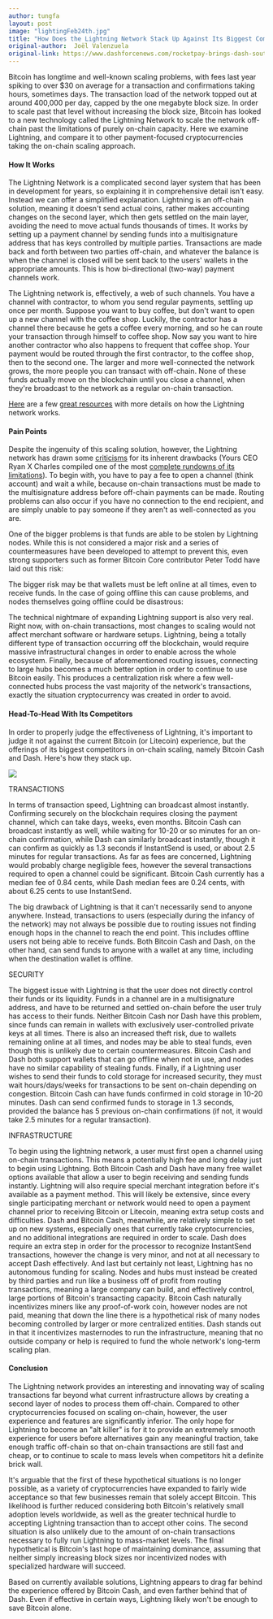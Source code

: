 ```yaml
---
author: tungfa
layout: post
image: "lightingFeb24th.jpg"
title: "How Does the Lightning Network Stack Up Against Its Biggest Competitors?"
original-author:  Joël Valenzuela
original-link: https://www.dashforcenews.com/rocketpay-brings-dash-southeast-asia/
---
```


Bitcoin has longtime and well-known scaling problems, with fees last year spiking to over $30 on average for a transaction and confirmations taking hours, sometimes days. The transaction load of the network topped out at around 400,000 per day, capped by the one megabyte block size. In order to scale past that level without increasing the block size, Bitcoin has looked to a new technology called the Lightning Network to scale the network off-chain past the limitations of purely on-chain capacity. Here we examine Lightning, and compare it to other payment-focused cryptocurrencies taking the on-chain scaling approach.

#### How It Works

The Lightning Network is a complicated second layer system that has been in development for years, so explaining it in comprehensive detail isn't easy. Instead we can offer a simplified explanation. Lightning is an off-chain solution, meaning it doesn't send actual coins, rather makes accounting changes on the second layer, which then gets settled on the main layer, avoiding the need to move actual funds thousands of times. It works by setting up a payment channel by sending funds into a multisignature address that has keys controlled by multiple parties. Transactions are made back and forth between two parties off-chain, and whatever the balance is when the channel is closed will be sent back to the users' wallets in the appropriate amounts. This is how bi-directional (two-way) payment channels work.

The Lightning network is, effectively, a web of such channels. You have a channel with contractor, to whom you send regular payments, settling up once per month. Suppose you want to buy coffee, but don't want to open up a new channel with the coffee shop. Luckily, the contractor has a channel there because he gets a coffee every morning, and so he can route your transaction through himself to coffee shop. Now say you want to hire another contractor who also happens to frequent that coffee shop. Your payment would be routed through the first contractor, to the coffee shop, then to the second one. The larger and more well-connected the network grows, the more people you can transact with off-chain. None of these funds actually move on the blockchain until you close a channel, when they're broadcast to the network as a regular on-chain transaction.

[Here](https://blog.bitmex.com/the-lightning-network/) are a few [great resources](https://medium.com/@The1Brand7/lightning-faq-67bd2b957d70) with more details on how the Lightning network works.

#### Pain Points

Despite the ingenuity of this scaling solution, however, the Lightning network has drawn some [criticisms](https://chrispacia.wordpress.com/2015/12/23/lightning-network-skepticism/) for its inherent drawbacks (Yours CEO Ryan X Charles compiled one of the most [complete rundowns of its limitations](https://www.youtube.com/watch?v=Ew2MWVtNAt0)[](http://savefrom.net/?url=https%3A%2F%2Fwww.youtube.com%2Fwatch%3Fv%3DEw2MWVtNAt0&utm_source=safari&utm_medium=extensions&utm_campaign=link_modifier "Get a direct link")). To begin with, you have to pay a fee to open a channel (think account) and wait a while, because on-chain transactions must be made to the multisignature address before off-chain payments can be made. Routing problems can also occur if you have no connection to the end recipient, and are simply unable to pay someone if they aren't as well-connected as you are.

One of the bigger problems is that funds are able to be stolen by Lightning nodes. While this is not considered a major risk and a series of countermeasures have been developed to attempt to prevent this, even strong supporters such as former Bitcoin Core contributor Peter Todd have laid out this risk:

The bigger risk may be that wallets must be left online at all times, even to receive funds. In the case of going offline this can cause problems, and nodes themselves going offline could be disastrous:

The technical nightmare of expanding Lightning support is also very real. Right now, with on-chain transactions, most changes to scaling would not affect merchant software or hardware setups. Lightning, being a totally different type of transaction occurring off the blockchain, would require massive infrastructural changes in order to enable across the whole ecosystem. Finally, because of aforementioned routing issues, connecting to large hubs becomes a much better option in order to continue to use Bitcoin easily. This produces a centralization risk where a few well-connected hubs process the vast majority of the network's transactions, exactly the situation cryptocurrency was created in order to avoid.

#### Head-To-Head With Its Competitors

In order to properly judge the effectiveness of Lightning, it's important to judge it not against the current Bitcoin (or Litecoin) experience, but the offerings of its biggest competitors in on-chain scaling, namely Bitcoin Cash and Dash. Here's how they stack up.

![](https://www.dashforcenews.com/wp-content/uploads/2018/02/lightning-network-infographic-v3.jpg)

TRANSACTIONS

In terms of transaction speed, Lightning can broadcast almost instantly. Confirming securely on the blockchain requires closing the payment channel, which can take days, weeks, even months. Bitcoin Cash can broadcast instantly as well, while waiting for 10-20 or so minutes for an on-chain confirmation, while Dash can similarly broadcast instantly, though it can confirm as quickly as 1.3 seconds if InstantSend is used, or about 2.5 minutes for regular transactions. As far as fees are concerned, Lightning would probably charge negligible fees, however the several transactions required to open a channel could be significant. Bitcoin Cash currently has a median fee of 0.84 cents, while Dash median fees are 0.24 cents, with about 6.25 cents to use InstantSend.

The big drawback of Lightning is that it can't necessarily send to anyone anywhere. Instead, transactions to users (especially during the infancy of the network) may not always be possible due to routing issues not finding enough hops in the channel to reach the end point. This includes offline users not being able to receive funds. Both Bitcoin Cash and Dash, on the other hand, can send funds to anyone with a wallet at any time, including when the destination wallet is offline.

SECURITY

The biggest issue with Lightning is that the user does not directly control their funds or its liquidity. Funds in a channel are in a multisignature address, and have to be returned and settled on-chain before the user truly has access to their funds. Neither Bitcoin Cash nor Dash have this problem, since funds can remain in wallets with exclusively user-controlled private keys at all times. There is also an increased theft risk, due to wallets remaining online at all times, and nodes may be able to steal funds, even though this is unlikely due to certain countermeasures. Bitcoin Cash and Dash both support wallets that can go offline when not in use, and nodes have no similar capability of stealing funds. Finally, if a Lightning user wishes to send their funds to cold storage for increased security, they must wait hours/days/weeks for transactions to be sent on-chain depending on congestion. Bitcoin Cash can have funds confirmed in cold storage in 10-20 minutes. Dash can send confirmed funds to storage in 1.3 seconds, provided the balance has 5 previous on-chain confirmations (if not, it would take 2.5 minutes for a regular transaction).

INFRASTRUCTURE

To begin using the lightning network, a user must first open a channel using on-chain transactions. This means a potentially high fee and long delay just to begin using Lightning. Both Bitcoin Cash and Dash have many free wallet options available that allow a user to begin receiving and sending funds instantly. Lightning will also require special merchant integration before it's available as a payment method. This will likely be extensive, since every single participating merchant or network would need to open a payment channel prior to receiving Bitcoin or Litecoin, meaning extra setup costs and difficulties. Dash and Bitcoin Cash, meanwhile, are relatively simple to set up on new systems, especially ones that currently take cryptocurrencies, and no additional integrations are required in order to scale. Dash does require an extra step in order for the processor to recognize InstantSend transactions, however the change is very minor, and not at all necessary to accept Dash effectively. And last but certainly not least, Lightning has no autonomous funding for scaling. Nodes and hubs must instead be created by third parties and run like a business off of profit from routing transactions, meaning a large company can build, and effectively control, large portions of Bitcoin's transacting capacity. Bitcoin Cash naturally incentivizes miners like any proof-of-work coin, however nodes are not paid, meaning that down the line there is a hypothetical risk of many nodes becoming controlled by larger or more centralized entities. Dash stands out in that it incentivizes masternodes to run the infrastructure, meaning that no outside company or help is required to fund the whole network's long-term scaling plan.

#### Conclusion

The Lightning network provides an interesting and innovating way of scaling transactions far beyond what current infrastructure allows by creating a second layer of nodes to process them off-chain. Compared to other cryptocurrencies focused on scaling on-chain, however, the user experience and features are significantly inferior. The only hope for Lightning to become an "alt killer" is for it to provide an extremely smooth experience for users before alternatives gain any meaningful traction, take enough traffic off-chain so that on-chain transactions are still fast and cheap, or to continue to scale to mass levels when competitors hit a definite brick wall.

It's arguable that the first of these hypothetical situations is no longer possible, as a variety of cryptocurrencies have expanded to fairly wide acceptance so that few businesses remain that solely accept Bitcoin. This likelihood is further reduced considering both Bitcoin's relatively small adoption levels worldwide, as well as the greater technical hurdle to accepting Lightning transaction than to accept other coins. The second situation is also unlikely due to the amount of on-chain transactions necessary to fully run Lightning to mass-market levels. The final hypothetical is Bitcoin's last hope of maintaining dominance, assuming that neither simply increasing block sizes nor incentivized nodes with specialized hardware will succeed.

Based on currently available solutions, Lightning appears to drag far behind the experience offered by Bitcoin Cash, and even farther behind that of Dash. Even if effective in certain ways, Lightning likely won't be enough to save Bitcoin alone.

